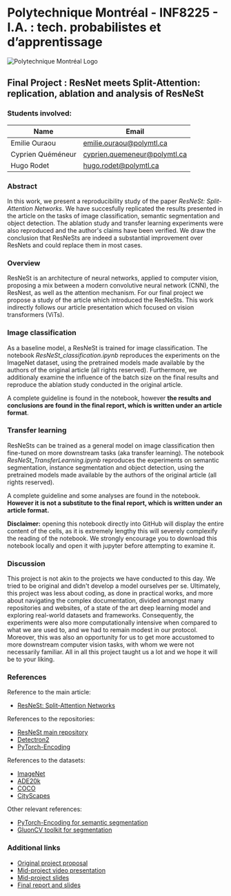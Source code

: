 # **Polytechnique Montréal - INF8225 - I.A. : tech. probabilistes et d’apprentissage**

![Polytechnique Montréal Logo](https://upload.wikimedia.org/wikipedia/commons/c/cf/Polytechnique_Montreal_Logo.jpg)

## **Final Project : ResNet meets Split-Attention: replication, ablation and analysis of ResNeSt**

### **Students involved:**

| Name     | Email          |
| -------- | -------------- |
| Emilie Ouraou     | emilie.ouraou@polymtl.ca |
| Cyprien Quéméneur | cyprien.quemeneur@polymtl.ca |
| Hugo Rodet        | hugo.rodet@polymtl.ca |

### **Abstract**

In this work, we present a reproducibility study of the paper _ResNeSt: Split-Attention Networks_. We have succesfully replicated the results presented in the article on the tasks of image classification, semantic segmentation and object detection. The ablation study and transfer learning experiments were also reproduced and the author's claims have been verified. We draw the conclusion that ResNeSts are indeed a substantial improvement over ResNets and could replace them in most cases.

### **Overview**

ResNeSt is an architecture of neural networks, applied to computer vision, proposing a mix between a modern convolutive neural network (CNN), the ResNest, as well as the attention mechanism. For our final project we propose a study of the article which introduced the ResNeSts. This work indirectly follows our article presentation which focused on vision transformers (ViTs).

### **Image classification**

As a baseline model, a ResNeSt is trained for image classification. The notebook _ResNeSt_classification.ipynb_  reproduces the experiments on the ImageNet dataset, using the pretrained models made available by the authors of the original article (all rights reserved). Furthermore, we additionaly examine the influence of the batch size on the final results and reproduce the ablation study conducted in the original article.

A complete guideline is found in the notebook, however **the results and conclusions are found in the final report, which is written under an article format**.

### **Transfer learning**

ResNeSts can be trained as a general model on image classification then fine-tuned on more downstream tasks (aka transfer learning). The notebook _ResNeSt_TransferLearning.ipynb_  reproduces the experiments on semantic segmentation, instance segmentation and object detection, using the pretrained models made available by the authors of the original article (all rights reserved).

A complete guideline and some analyses are found in the notebook. **However it is not a substitute to the final report, which is written under an article format.**

**Disclaimer:** opening this notebook directly into GitHub will display the entire content of the cells, as it is extremely lengthy this will severely complexify the reading of the notebook. We strongly encourage you to download this notebook locally and open it with jupyter before attempting to examine it.

### **Discussion**

This project is not akin to the projects we have conducted to this day. We tried to be original and didn't develop a model ourselves per se. Ultimately, this project was less about coding, as done in practical works, and more about navigating the complex documentation, divided amongst many repositories and websites, of a state of the art deep learning model and exploring real-world datasets and frameworks. Consequently, the experiments were also more computationally intensive when compared to what we are used to, and we had to remain modest in our protocol. Moreover, this was also an opportunity for us to get more accustomed to more downstream computer vision tasks, with whom we were not necessarily familiar. All in all this project taught us a lot and we hope it will be to your liking.


### **References**
Reference to the main article:
* [ResNeSt: Split-Attention Networks](https://arxiv.org/abs/2004.08955)

References to the repositories:
* [ResNeSt main repository](https://github.com/zhanghang1989/ResNeSt)
* [Detectron2](https://github.com/facebookresearch/detectron2)
* [PyTorch-Encoding](https://github.com/zhanghang1989/PyTorch-Encoding)

References to the datasets:
* [ImageNet](https://www.image-net.org/)
* [ADE20k](https://groups.csail.mit.edu/vision/datasets/ADE20K/)
* [COCO](https://cocodataset.org/#home)
* [CityScapes](https://www.cityscapes-dataset.com/)

Other relevant references:
* [PyTorch-Encoding for semantic segmentation](https://hangzhang.org/PyTorch-Encoding/model_zoo/segmentation.html)
* [GluonCV toolkit for segmentation](https://cv.gluon.ai/model_zoo/segmentation.html)

### **Additional links**
* [Original project proposal](https://drive.google.com/file/d/1bUFPHQVaruLdaGRoMs8sUy3j7MxUNEFn/view?usp=sharing)
* [Mid-project video presentation](https://drive.google.com/file/d/1b_tTK4U43sqDPoSfZIHlQlq5FmQVfShV/view)
* [Mid-project slides](https://docs.google.com/presentation/d/1OOntCfKOc4PJQYAgF1DrbPcqWN2mSw5j/edit?rtpof=true&sd=true)
* [Final report and slides](https://drive.google.com/drive/folders/1Drc5JKEhdDWyBesZNelBS8XefGZENRBL?usp=sharing)
